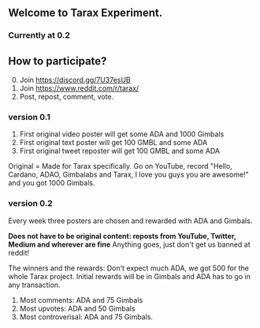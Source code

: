## Welcome to Tarax Experiment.
### Currently at 0.2

## How to participate?
0. Join https://discord.gg/7U37esUB
1. Join https://www.reddit.com/r/tarax/
2. Post, repost, comment, vote.

### version 0.1
1. First original video poster will get some ADA and 1000 Gimbals
2. First original text poster will get 100 GMBL and some ADA
3. First original tweet reposter will get 100 GMBL and some ADA

Original = Made for Tarax specifically. Go on YouTube, record "Hello, Cardano, ADAO, Gimbalabs and Tarax, I love you guys you are awesome!" and you got 1000 Gimbals.

### version 0.2

Every week three posters are chosen and rewarded with ADA and Gimbals.

**Does not have to be original content: reposts from YouTube, Twitter, Medium and wherever are fine** 
Anything goes, just don't get us banned at reddit!

The winners and the rewards:
Don't expect much ADA, we got 500 for the whole Tarax project. Initial rewards will be in Gimbals and ADA has to go in any transaction.

1. Most comments: ADA and 75 Gimbals
2. Most upvotes: ADA and 50 Gimbals
3. Most controverisal: ADA and 75 Gimbals. 

